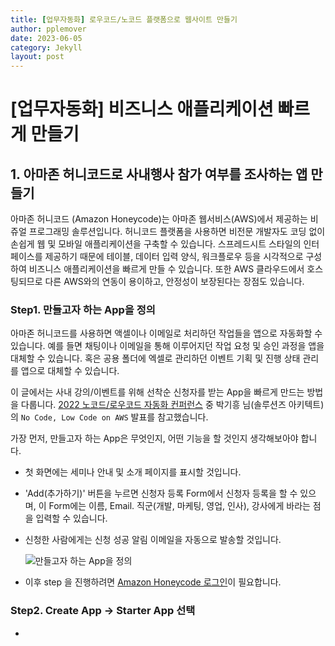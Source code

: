 ```yaml
---
title: [업무자동화] 로우코드/노코드 플랫폼으로 웹사이트 만들기
author: pplemover
date: 2023-06-05
category: Jekyll
layout: post
---
```


# [업무자동화] 비즈니스 애플리케이션 빠르게 만들기
## 1. 아마존 허니코드로 사내행사 참가 여부를 조사하는 앱 만들기

  아마존 허니코드 (Amazon Honeycode)는 아마존 웹서비스(AWS)에서 제공하는 비쥬얼 프로그래밍 솔루션입니다. 허니코드 플랫폼을 사용하면 비전문 개발자도 코딩 없이 손쉽게 웹 및 모바일 애플리케이션을 구축할 수 있습니다. 스프레드시트 스타일의 인터페이스를 제공하기 때문에 테이블, 데이터 입력 양식, 워크플로우 등을 시각적으로 구성하여 비즈니스 애플리케이션을 빠르게 만들 수 있습니다. 또한 AWS 클라우드에서 호스팅되므로 다른 AWS와의 연동이 용이하고, 안정성이 보장된다는 장점도 있습니다. 

### **Step1. 만들고자 하는 App을 정의**

  아마존 허니코드를 사용하면 액셀이나 이메일로 처리하던 작업들을 앱으로 자동화할 수 있습니다. 예를 들면 채팅이나 이메일을 통해 이루어지던 작업 요청 및 승인 과정을 앱을 대체할 수 있습니다. 혹은 공용 폴더에 엑셀로 관리하던 이벤트 기획 및 진행 상태 관리를 앱으로 대체할 수 있습니다. 
   
  이 글에서는 사내 강의/이벤트를 위해 선착순 신청자를 받는 App을 빠르게 만드는 방법을 다룹니다. [2022 노코드/로우코드 자동화 컨퍼런스](https://itsight.zdnet.co.kr/conference/No_code-Low_code) 중 박기흥 님(솔루션즈 아키텍트)의 `No Code, Low Code on AWS` 발표를 참고했습니다.

  가장 먼저, 만들고자 하는 App은 무엇인지, 어떤 기능을 할 것인지 생각해보아야 합니다.

- 첫 화면에는 세미나 안내 및 소개 페이지를 표시할 것입니다. 
- 'Add(추가하기)' 버튼을 누르면 신청자 등록 Form에서 신청자 등록을 할 수 있으며, 이 Form에는 이름, Email. 직군(개발, 마케팅, 영업, 인사), 강사에게 바라는 점을 입력할 수 있습니다.
- 신청한 사람에게는 신청 성공 알림 이메일을 자동으로 발송할 것입니다. 
  
  ![만들고자 하는 App을 정의](https://kiheung.notion.site/image/https%3A%2F%2Fs3-us-west-2.amazonaws.com%2Fsecure.notion-static.com%2F1b8f5b46-30d1-4d3a-b285-ada25c5260dd%2FUntitled.png?id=3a3596d4-25ab-4d05-b01b-c1cd3ae82916&table=block&spaceId=6efd1985-fce8-465b-bcc1-7fe6d6879950&width=1540&userId=&cache=v2)

- 이후 step 을 진행하려면 [Amazon Honeycode 로그인](https://www.honeycode.aws/)이 필요합니다.

### **Step2. Create App -> Starter App 선택**
- 